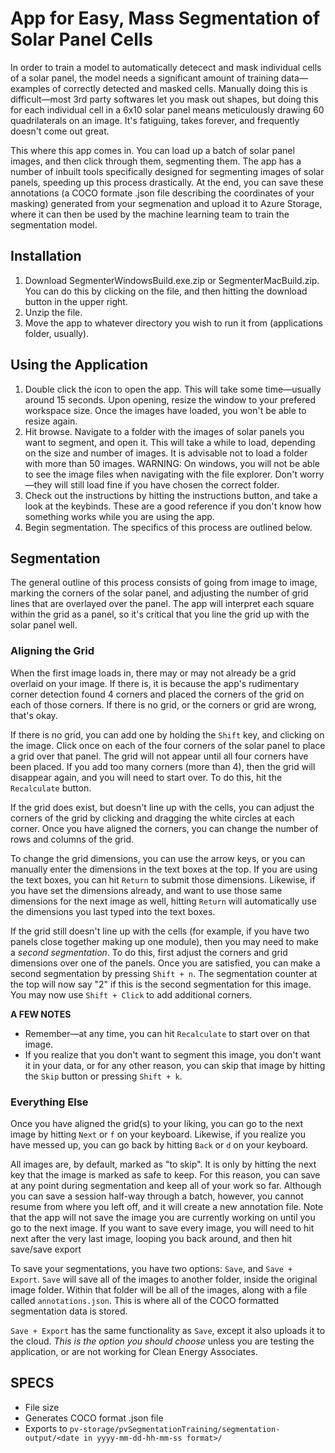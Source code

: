 # App for Easy, Mass Segmentation of Solar Panel Cells
In order to train a model to automatically detecect and mask individual cells of a solar panel, the model needs a significant amount of training data—examples of correctly detected and masked cells. Manually doing this is difficult—most 3rd party softwares let you mask out shapes, but doing this for each individual cell in a 6x10 solar panel means meticulously drawing 60 quadrilaterals on an image. It's fatiguing, takes forever, and frequently doesn't come out great.

This where this app comes in. You can load up a batch of solar panel images, and then click through them, segmenting them. The app has a number of inbuilt tools specifically designed for segmenting images of solar panels, speeding up this process drastically. At the end, you can save these annotations (a COCO formate .json file describing the coordinates of your masking) generated from your segmenation and upload it to Azure Storage, where it can then be used by the machine learning team to train the segmentation model.

## Installation
1. Download SegmenterWindowsBuild.exe.zip or SegmenterMacBuild.zip. You can do this by clicking on the file, and then hitting the download button in the upper right.
2. Unzip the file.
3. Move the app to whatever directory you wish to run it from (applications folder, usually).

## Using the Application
1. Double click the icon to open the app. This will take some time—usually around 15 seconds. Upon opening, resize the window to your prefered workspace size. Once the images have loaded, you won't be able to resize again.
2. Hit browse. Navigate to a folder with the images of solar panels you want to segment, and open it. This will take a while to load, depending on the size and number of images. It is advisable not to load a folder with more than 50 images. WARNING: On windows, you will not be able to see the image files when navigating with the file explorer. Don't worry—they will still load fine if you have chosen the correct folder.
3. Check out the instructions by hitting the instructions button, and take a look at the keybinds. These are a good reference if you don't know how something works while you are using the app.
4. Begin segmentation. The specifics of this process are outlined below.

## Segmentation
The general outline of this process consists of going from image to image, marking the corners of the solar panel, and adjusting the number of grid lines that are overlayed over the panel. The app will interpret each square within the grid as a panel, so it's critical that you line the grid up with the solar panel well.

### Aligning the Grid
When the first image loads in, there may or may not already be a grid overlaid on your image. If there is, it is because the app's rudimentary corner detection found 4 corners and placed the corners of the grid on each of those corners. If there is no grid, or the corners or grid are wrong, that's okay.

If there is no grid, you can add one by holding the ```Shift``` key, and clicking on the image. Click once on each of the four corners of the solar panel to place a grid over that panel. The grid will not appear until all four corners have been placed. If you add too many corners (more than 4), then the grid will disappear again, and you will need to start over. To do this, hit the ```Recalculate``` button.

If the grid does exist, but doesn't line up with the cells, you can adjust the corners of the grid by clicking and dragging the white circles at each corner. Once you have aligned the corners, you can change the number of rows and columns of the grid. 

To change the grid dimensions, you can use the arrow keys, or you can manually enter the dimensions in the text boxes at the top. If you are using the text boxes, you can hit ```Return``` to submit those dimensions. Likewise, if you have set the dimensions already, and want to use those same dimensions for the next image as well, hitting ```Return``` will automatically use the dimensions you last typed into the text boxes.

If the grid still doesn't line up with the cells (for example, if you have two panels close together making up one module), then you may need to make a *second segmentation*. To do this, first adjust the corners and grid dimensions over one of the panels. Once you are satisfied, you can make a second segmentation by pressing ```Shift + n```. The segmentation counter at the top will now say "2" if this is the second segmentation for this image. You may now use ```Shift + Click``` to add additional corners. 

**A FEW NOTES**
* Remember—at any time, you can hit ```Recalculate``` to start over on that image.
* If you realize that you don't want to segment this image, you don't want it in your data, or for any other reason, you can skip that image by hitting the ```Skip``` button or pressing ```Shift + k```. 

### Everything Else
Once you have aligned the grid(s) to your liking, you can go to the next image by hitting ```Next``` or ```f``` on your keyboard. Likewise, if you realize you have messed up, you can go back by hitting ```Back``` or ```d``` on your keyboard.

All images are, by default, marked as "to skip". It is only by hitting the next key that the image is marked as safe to keep. For this reason, you can save at any point during segmentation and keep all of your work so far. Although you can save a session half-way through a batch, however, you cannot resume from where you left off, and it will create a new annotation file. Note that the app will not save the image you are currently working on until you go to the next image. If you want to save every image, you will need to hit next after the very last image, looping you back around, and then hit save/save export

To save your segmentations, you have two options: ```Save```, and ```Save + Export```. ```Save``` will save all of the images to another folder, inside the original image folder. Within that folder will be all of the images, along with a file called ```annotations.json```. This is where all of the COCO formatted segmentation data is stored.

```Save + Export``` has the same functionality as ```Save```, except it also uploads it to the cloud. *This is the option you should choose* unless you are testing the application, or are not working for Clean Energy Associates. 


## SPECS
* File size
* Generates COCO format .json file
* Exports to ```pv-storage/pvSegmentationTraining/segmentation-output/<date in yyyy-mm-dd-hh-mm-ss format>/```
